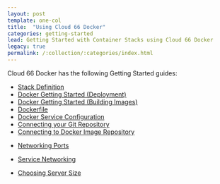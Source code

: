 ```yaml
---
layout: post
template: one-col
title:  "Using Cloud 66 Docker"
categories: getting-started
lead: Getting Started with Container Stacks using Cloud 66 Docker
legacy: true
permalink: /:collection/:categories/index.html
---
```


Cloud 66 Docker has the following Getting Started guides:

- [Stack Definition](stack-definition.html)
- [Docker Getting Started (Deployment)](docker-getting-started-deployments.html)
- [Docker Getting Started (Building Images)](docker-getting-started.html)
- [Dockerfile](dockerfile.html)
- [Docker Service Configuration](docker-sevice-config.html)
- [Connecting your Git Repository](custom-git-repo.html)
- [Connecting to Docker Image Repository](image-repository.html)

<!-- keep second one -->
- [Networking Ports](networking-ports.html)
- [Service Networking](service-networking.html)

- [Choosing Server Size](server-size.html)
